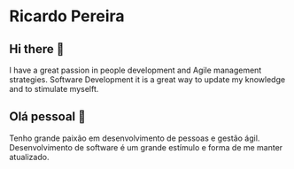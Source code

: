 # Ricardo Pereira

## Hi there 👋
I have a great passion in people development and Agile management strategies.
Software Development it is a great way to update my knowledge and to stimulate myselft.

## Olá pessoal 👋
Tenho grande paixão em desenvolvimento de pessoas e gestão ágil.
Desenvolvimento de software é um grande estímulo e forma de me manter atualizado. 
<!--

Here are some ideas to get you started:

- 🔭 I’m currently working on ...
- 🌱 I’m currently learning ...
- 👯 I’m looking to collaborate on ...
- 🤔 I’m looking for help with ...
- 💬 Ask me about ...
- 📫 How to reach me: ...
- 😄 Pronouns: ...
- ⚡ Fun fact: ...
-->
